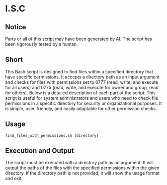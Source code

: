 # I.S.C
## Notice
Parts or all of this script may have been generated by AI. The script has been rigorously tested by a human.
## Short
This Bash script is designed to find files within a specified directory that have specific permissions. It accepts a directory path as an input argument and checks for files with permissions set to 0777 (read, write, and execute for all users) and 0775 (read, write, and execute for owner and group, read for others). Below is a detailed description of each part of the script. This script is useful for system administrators and users who need to check file permissions in a specific directory for security or organizational purposes. It is simple, user-friendly, and easily adaptable for other permission checks.
## Usage
```find_files_with_permissions.sh [directory]```
## Execution and Output
The script must be executed with a directory path as an argument.
It will output the paths of the files with the specified permissions within the given directory.
If the directory path is not provided, it will show the usage format and exit.
